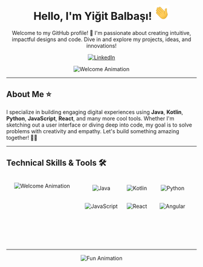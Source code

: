 <!-- Title & Welcome -->
<h1 align="center">
  Hello, I'm Yiğit Balbaşı! <img src="https://raw.githubusercontent.com/ABSphreak/ABSphreak/master/gifs/Hi.gif" width="40" alt="Waving Hand"/>
</h1>
<p align="center">
  Welcome to my GitHub profile! 🚀 I'm passionate about creating intuitive, impactful designs and code. Dive in and explore my projects, ideas, and innovations!
</p>

<!-- Social Media Icons (Customize as needed) -->
<p align="center">
  <a href="https://www.linkedin.com/in/yigit-balbasi/"><img src="https://camo.githubusercontent.com/596af36a2ea81adc93fb60e12bf216f4f01a6b4b7dfb27a275f047f661d2e313/68747470733a2f2f63646e312e69636f6e66696e6465722e636f6d2f646174612f69636f6e732f6c6f676f74797065732f33322f7371756172652d6c696e6b6564696e2d313032342e706e67" alt="LinkedIn" width="50"/></a>
</p>


<!-- Animated Welcome GIF Section -->
<p align="center">
  <!-- Your provided GIF is used here; its size is managed via responsive styling -->
  <img src="https://github.com/yigitbalbasi/yigitbalbasi/blob/main/assets/welcome_animation.gif?raw=true" alt="Welcome Animation" style="max-width: 100%; height: auto;"/>
</p>

---

## About Me ⭐

I specialize in building engaging digital experiences using **Java**, **Kotlin**, **Python**, **JavaScript**, **React**, and many more cool tools. Whether I'm sketching out a user interface or diving deep into code, my goal is to solve problems with creativity and empathy. Let's build something amazing together! 🚀✨


---

## Technical Skills & Tools 🛠️



<div style="display: flex; align-items: center; justify-content: center; flex-wrap: wrap; gap: 20px; padding: 15px;">
  <!-- Sol Taraf: GIF -->
  <p style="margin: 0; display: flex; align-items: center; justify-content: center;">
    <img src="https://media1.tenor.com/m/0ygiqFaX-ssAAAAd/bongo-cat-typing.gif" 
         alt="Welcome Animation" 
         style="height: 100px; object-fit: contain;"/>
  </p>

  <!-- Sağ Taraf: Teknik Beceri İkonları -->
  <p style="margin: 0; display: flex; align-items: center; justify-content: center;">
    <div style="display: grid; 
                grid-template-columns: repeat(3, 1fr); 
                gap: 8px; 
                align-items: center;
                justify-items: center;">
      <img src="https://skillicons.dev/icons?i=java" alt="Java" style="height:40px;"/>
      <img src="https://skillicons.dev/icons?i=kotlin" alt="Kotlin" style="height:40px;"/>
      <img src="https://skillicons.dev/icons?i=python" alt="Python" style="height:40px;"/>
      <img src="https://skillicons.dev/icons?i=js" alt="JavaScript" style="height:40px;"/>
      <img src="https://skillicons.dev/icons?i=react" alt="React" style="height:40px;"/>
      <img src="https://skillicons.dev/icons?i=angular" alt="Angular" style="height:40px;"/>
    </div>
  </p>
</div>



---


<!-- Extra Animated Touch -->
<p align="center">
  <!-- Additional cute GIF for extra charm; customize this link if needed -->
  <img src="https://media.giphy.com/media/ASd0Ukj0y3qMM/giphy.gif" alt="Fun Animation" style="max-width: 120px; height: auto;"/>
</p>
